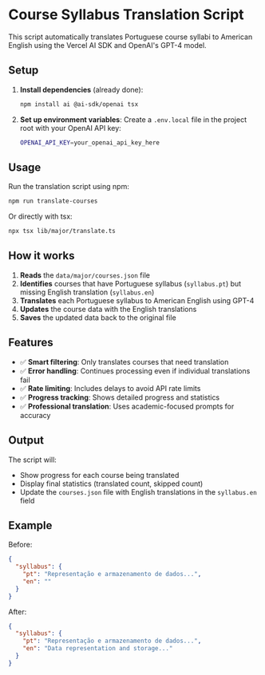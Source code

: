 # Course Syllabus Translation Script

This script automatically translates Portuguese course syllabi to American English using the Vercel AI SDK and OpenAI's GPT-4 model.

## Setup

1. **Install dependencies** (already done):
   ```bash
   npm install ai @ai-sdk/openai tsx
   ```

2. **Set up environment variables**:
   Create a `.env.local` file in the project root with your OpenAI API key:
   ```bash
   OPENAI_API_KEY=your_openai_api_key_here
   ```

## Usage

Run the translation script using npm:

```bash
npm run translate-courses
```

Or directly with tsx:

```bash
npx tsx lib/major/translate.ts
```

## How it works

1. **Reads** the `data/major/courses.json` file
2. **Identifies** courses that have Portuguese syllabus (`syllabus.pt`) but missing English translation (`syllabus.en`)
3. **Translates** each Portuguese syllabus to American English using GPT-4
4. **Updates** the course data with the English translations
5. **Saves** the updated data back to the original file

## Features

- ✅ **Smart filtering**: Only translates courses that need translation
- ✅ **Error handling**: Continues processing even if individual translations fail
- ✅ **Rate limiting**: Includes delays to avoid API rate limits
- ✅ **Progress tracking**: Shows detailed progress and statistics
- ✅ **Professional translation**: Uses academic-focused prompts for accuracy

## Output

The script will:
- Show progress for each course being translated
- Display final statistics (translated count, skipped count)
- Update the `courses.json` file with English translations in the `syllabus.en` field

## Example

Before:
```json
{
  "syllabus": {
    "pt": "Representação e armazenamento de dados...",
    "en": ""
  }
}
```

After:
```json
{
  "syllabus": {
    "pt": "Representação e armazenamento de dados...",
    "en": "Data representation and storage..."
  }
}
```
